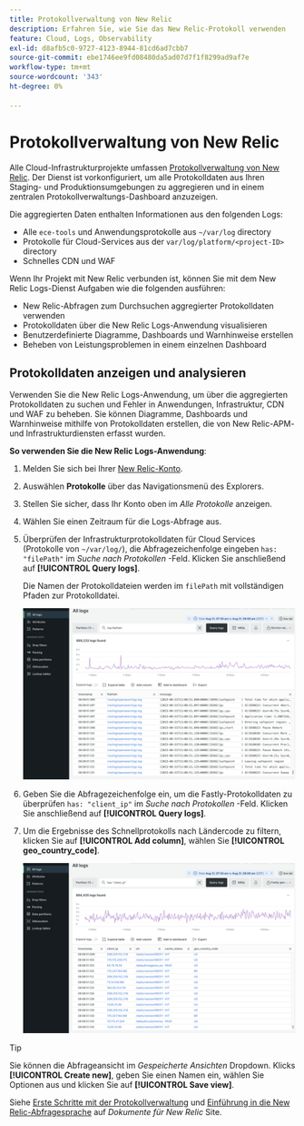 ```yaml
---
title: Protokollverwaltung von New Relic
description: Erfahren Sie, wie Sie das New Relic-Protokoll verwenden
feature: Cloud, Logs, Observability
exl-id: d8afb5c0-9727-4123-8944-81cd6ad7cbb7
source-git-commit: ebe1746ee9fd08480da5ad07d7f1f8299ad9af7e
workflow-type: tm+mt
source-wordcount: '343'
ht-degree: 0%

---
```


# Protokollverwaltung von New Relic

Alle Cloud-Infrastrukturprojekte umfassen [Protokollverwaltung von New Relic](https://docs.newrelic.com/docs/logs/get-started/get-started-log-management/). Der Dienst ist vorkonfiguriert, um alle Protokolldaten aus Ihren Staging- und Produktionsumgebungen zu aggregieren und in einem zentralen Protokollverwaltungs-Dashboard anzuzeigen.

Die aggregierten Daten enthalten Informationen aus den folgenden Logs:

- Alle `ece-tools` und Anwendungsprotokolle aus `~/var/log` directory
- Protokolle für Cloud-Services aus der `var/log/platform/<project-ID>` directory
- Schnelles CDN und WAF

Wenn Ihr Projekt mit New Relic verbunden ist, können Sie mit dem New Relic Logs-Dienst Aufgaben wie die folgenden ausführen:

- New Relic-Abfragen zum Durchsuchen aggregierter Protokolldaten verwenden
- Protokolldaten über die New Relic Logs-Anwendung visualisieren
- Benutzerdefinierte Diagramme, Dashboards und Warnhinweise erstellen
- Beheben von Leistungsproblemen in einem einzelnen Dashboard

## Protokolldaten anzeigen und analysieren

Verwenden Sie die New Relic Logs-Anwendung, um über die aggregierten Protokolldaten zu suchen und Fehler in Anwendungen, Infrastruktur, CDN und WAF zu beheben. Sie können Diagramme, Dashboards und Warnhinweise mithilfe von Protokolldaten erstellen, die von New Relic-APM- und Infrastrukturdiensten erfasst wurden.

**So verwenden Sie die New Relic Logs-Anwendung**:

1. Melden Sie sich bei Ihrer [New Relic-Konto](https://login.newrelic.com/login).

1. Auswählen **Protokolle** über das Navigationsmenü des Explorers.

1. Stellen Sie sicher, dass Ihr Konto oben im _Alle Protokolle_ anzeigen.

1. Wählen Sie einen Zeitraum für die Logs-Abfrage aus.

1. Überprüfen der Infrastrukturprotokolldaten für Cloud Services (Protokolle von `~/var/log/`), die Abfragezeichenfolge eingeben `has: "filePath"` im _Suche nach Protokollen_ -Feld. Klicken Sie anschließend auf **[!UICONTROL Query logs]**.

   Die Namen der Protokolldateien werden im `filePath` mit vollständigen Pfaden zur Protokolldatei.

   ![Protokolldaten des Cloud Project New Relic-Diensts](../../assets/new-relic/var-log-query.png)

1. Geben Sie die Abfragezeichenfolge ein, um die Fastly-Protokolldaten zu überprüfen `has: "client_ip"` im _Suche nach Protokollen_ -Feld. Klicken Sie anschließend auf **[!UICONTROL Query logs]**.

1. Um die Ergebnisse des Schnellprotokolls nach Ländercode zu filtern, klicken Sie auf **[!UICONTROL Add column]**, wählen Sie **[!UICONTROL geo_country_code]**.

   ![CDN-Attributfilter für Cloud Project New Relic](../../assets/new-relic/fastly-countrycode-filter.png)

>[!TIP]
>
>Sie können die Abfrageansicht im _Gespeicherte Ansichten_ Dropdown. Klicks **[!UICONTROL Create new]**, geben Sie einen Namen ein, wählen Sie Optionen aus und klicken Sie auf **[!UICONTROL Save view]**.
>
>Siehe [Erste Schritte mit der Protokollverwaltung](https://docs.newrelic.com/docs/logs/get-started/get-started-log-management/) und [Einführung in die New Relic-Abfragesprache](https://docs.newrelic.com/docs/query-your-data/nrql-new-relic-query-language/get-started/introduction-nrql-new-relics-query-language/) auf _Dokumente für New Relic_ Site.

